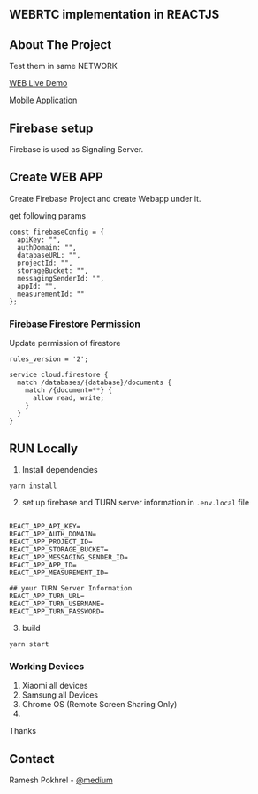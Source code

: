 ## WEBRTC implementation in REACTJS


<!-- ABOUT THE PROJECT -->
## About The Project

Test them in same NETWORK

[WEB Live Demo](https://webrtc-398a5.web.app/)

[Mobile Application](https://drive.google.com/file/d/163FOSWQnE5GbyQ6-0GjP41xUWiX_eG44/view?usp=sharing)

## Firebase setup
Firebase is used as Signaling Server. 
## Create WEB APP
Create Firebase Project and create Webapp under it.

get following params

```
const firebaseConfig = {
  apiKey: "",
  authDomain: "",
  databaseURL: "",
  projectId: "",
  storageBucket: "",
  messagingSenderId: "",
  appId: "",
  measurementId: ""
};

```
### Firebase Firestore Permission
Update permission of firestore
```
rules_version = '2';

service cloud.firestore {
  match /databases/{database}/documents {
    match /{document=**} {
      allow read, write;
    }
  }
}

```
## RUN Locally
1. Install dependencies
```
yarn install
```

2. set up firebase and TURN server information in ```.env.local``` file 
```

REACT_APP_API_KEY=
REACT_APP_AUTH_DOMAIN=
REACT_APP_PROJECT_ID=
REACT_APP_STORAGE_BUCKET=
REACT_APP_MESSAGING_SENDER_ID=
REACT_APP_APP_ID=
REACT_APP_MEASUREMENT_ID=

## your TURN Server Information
REACT_APP_TURN_URL=
REACT_APP_TURN_USERNAME=
REACT_APP_TURN_PASSWORD=

```
3. build 

``` 
yarn start

```
### Working Devices
1. Xiaomi all devices
2. Samsung all Devices
3. Chrome OS (Remote Screen Sharing Only)
4. 

Thanks 

## Contact

Ramesh Pokhrel - [@medium](https://kanxoramesh.medium.com)


